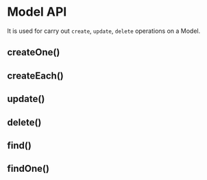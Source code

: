 # Model API

It is used for carry out `create`, `update`, `delete` operations on a Model.

## createOne()

## createEach()

## update()

## delete()

## find()

## findOne()